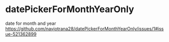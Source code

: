 # datePickerForMonthYearOnly
date for month and year
https://github.com/navjotrana28/datePickerForMonthYearOnly/issues/1#issue-521362899
